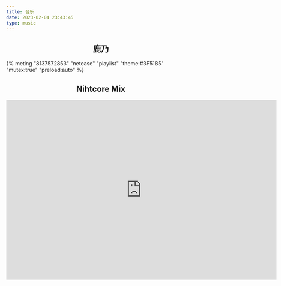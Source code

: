 ```yaml
---
title: 音乐
date: 2023-02-04 23:43:45
type: music
---
```

## <center>鹿乃</center>
{% meting "8137572853" "netease" "playlist" "theme:#3F51B5" "mutex:true" "preload:auto" %}

## <center>Nihtcore Mix</center>

<iframe width="720" height="480" src="https://www.youtube.com/embed/kWrLU5Mucqs" title="Best Nightcore Gaming Mix 2021 👾" frameborder="0" allow="accelerometer; autoplay; clipboard-write; encrypted-media; gyroscope; picture-in-picture; web-share" allowfullscreen></iframe>